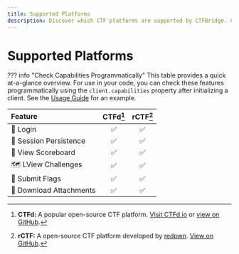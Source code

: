 ```yaml
---
title: Supported Platforms
description: Discover which CTF platforms are supported by CTFBridge. Compare features like login, challenge access, flag submission, and scoreboard viewing across CTFd, rCTF, HTB, and more.
---
```


# Supported Platforms

??? info "Check Capabilities Programmatically"
    This table provides a quick at-a-glance overview. For use in your code, you can check these features programmatically using the `client.capabilities` property after initializing a client. See the [Usage Guide](usage.md#checking-platform-capabilities) for an example.

<!-- PLATFORMS_MATRIX_START -->
| Feature | CTFd[^ctfd] | rCTF[^rctf] |
| :--- | :---: | :---: |
| 🔑 Login | :white_check_mark: | :white_check_mark: |
| 🔄 Session Persistence | :white_check_mark: | :white_check_mark: |
| 🥇 View Scoreboard | :white_check_mark: | :white_check_mark: |
| 🗺️ LView Challenges | :white_check_mark: | :white_check_mark: |
| 🚩 Submit Flags | :white_check_mark: | :white_check_mark: |
| 📎 Download Attachments | :white_check_mark: | :white_check_mark: |

[^ctfd]: **CTFd:** A popular open-source CTF platform. [Visit CTFd.io](https://ctfd.io/) or [view on GitHub](https://github.com/CTFd/CTFd).
[^rctf]: **rCTF:** A open-source CTF platform developed by [redpwn](https://redpwn.net/). [View on GitHub](https://github.com/otter-sec/rctf).
<!-- PLATFORMS_MATRIX_END -->
